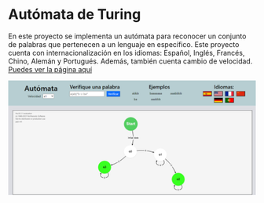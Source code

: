 
# Autómata de Turing
En este proyecto se implementa un autómata para reconocer un conjunto de palabras que pertenecen a un lenguaje en específico. Este proyecto cuenta con internacionalización en los idiomas: Español, Inglés, Francés, Chino, Alemán y Portugués. Además, también cuenta cambio de velocidad. [Puedes ver la página aquí](https://github.com/Jesusdrp09/Aut-mata)

![Autómata](https://github.com/Jesusdrp09/Aut-mata/blob/master/img/Automata.png)
